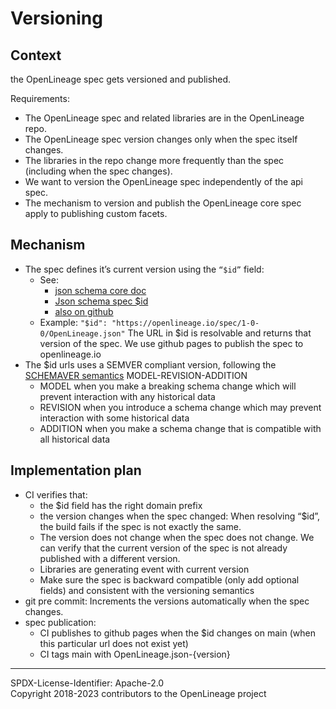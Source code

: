 # Versioning
## Context
the OpenLineage spec gets versioned and published.

Requirements:
- The OpenLineage spec and related libraries are in the OpenLineage repo.
- The OpenLineage spec version changes only when the spec itself changes.
- The libraries in the repo change more frequently than the spec (including when the spec changes).
- We want to version the OpenLineage spec independently of the api spec.
- The mechanism to version and publish the OpenLineage core spec apply to publishing custom facets.

## Mechanism
- The spec defines it’s current version using the `“$id”` field:
  - See:
    - [json schema core doc](https://json-schema.org/draft/2020-12/json-schema-core.html#rfc.section.8.2.1)
    - [Json schema spec $id](https://json-schema.org/draft/2019-09/schema)
    - [also on github](https://github.com/json-schema-org/json-schema-spec/blob/draft-next/meta/core.json)
  - Example:
`"$id": "https://openlineage.io/spec/1-0-0/OpenLineage.json"`
The URL in $id is resolvable and returns that version of the spec.
We use github pages to publish the spec to openlineage.io
- The $id urls uses a SEMVER compliant version, following the [SCHEMAVER semantics](https://docs.snowplowanalytics.com/docs/pipeline-components-and-applications/iglu/common-architecture/schemaver/)
MODEL-REVISION-ADDITION
  - MODEL when you make a breaking schema change which will prevent interaction with any historical data
  - REVISION when you introduce a schema change which may prevent interaction with some historical data
  - ADDITION when you make a schema change that is compatible with all historical data

## Implementation plan
- CI verifies that:
  - the $id field has the right domain prefix
  - the version changes when the spec changed: When resolving “$id”, the build fails if the spec is not exactly the same.
  - The version does not change when the spec does not change. We can verify that the current version of the spec is not already published with a different version.
  - Libraries are generating event with current version
  - Make sure the spec is backward compatible (only add optional fields) and consistent with the versioning semantics
- git pre commit: Increments the versions automatically when the spec changes.
- spec publication:
  - CI publishes to github pages when the $id changes on main (when this particular url does not exist yet)
  - CI tags main with OpenLineage.json-{version}

----
SPDX-License-Identifier: Apache-2.0\
Copyright 2018-2023 contributors to the OpenLineage project
